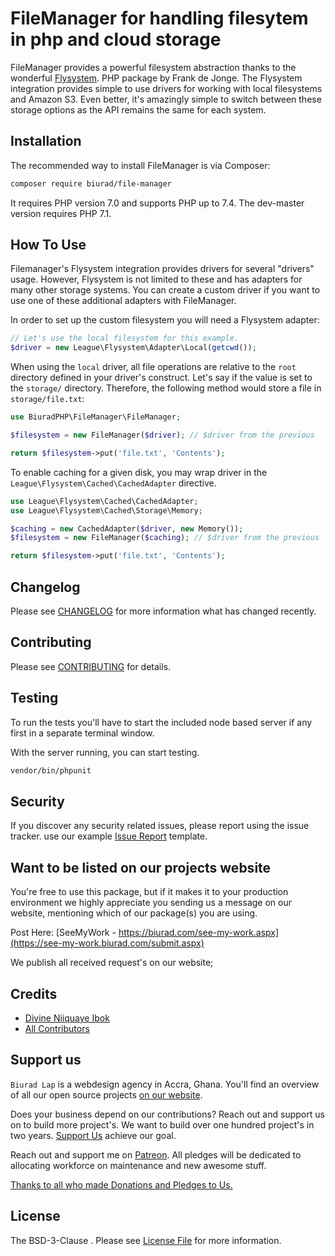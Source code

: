 # FileManager for handling filesytem in php and cloud storage

FileManager provides a powerful filesystem abstraction thanks to the wonderful [Flysystem](https://github.com/thephpleague/flysystem). PHP package by Frank de Jonge. The Flysystem integration provides simple to use drivers for working with local filesystems and Amazon S3. Even better, it's amazingly simple to switch between these storage options as the API remains the same for each system.

## Installation

The recommended way to install FileManager is via Composer:

```bash
composer require biurad/file-manager
```

It requires PHP version 7.0 and supports PHP up to 7.4. The dev-master version requires PHP 7.1.

## How To Use

Filemanager's Flysystem integration provides drivers for several "drivers" usage. However, Flysystem is not limited to these and has adapters for many other storage systems. You can create a custom driver if you want to use one of these additional adapters with FileManager.

In order to set up the custom filesystem you will need a Flysystem adapter:

```php
// Let's use the local filesystem for this example.
$driver = new League\Flysystem\Adapter\Local(getcwd());
```

When using the `local` driver, all file operations are relative to the `root` directory defined in your driver's construct. Let's say if the value is set to the `storage/` directory. Therefore, the following method would store a file in `storage/file.txt`:

```php
use BiuradPHP\FileManager\FileManager;

$filesystem = new FileManager($driver); // $driver from the previous

return $filesystem->put('file.txt', 'Contents');
```

To enable caching for a given disk, you may wrap driver in the `League\Flysystem\Cached\CachedAdapter` directive.

```php
use League\Flysystem\Cached\CachedAdapter;
use League\Flysystem\Cached\Storage\Memory;

$caching = new CachedAdapter($driver, new Memory());
$filesystem = new FileManager($caching); // $driver from the previous

return $filesystem->put('file.txt', 'Contents');
```

## Changelog

Please see [CHANGELOG](CHANGELOG.md) for more information what has changed recently.

## Contributing

Please see [CONTRIBUTING](CONTRIBUTING.md) for details.

## Testing

To run the tests you'll have to start the included node based server if any first in a separate terminal window.

With the server running, you can start testing.

```bash
vendor/bin/phpunit
```

## Security

If you discover any security related issues, please report using the issue tracker.
use our example [Issue Report](.github/ISSUE_TEMPLATE/Bug_report.md) template.

## Want to be listed on our projects website

You're free to use this package, but if it makes it to your production environment we highly appreciate you sending us a message on our website, mentioning which of our package(s) you are using.

Post Here: [SeeMyWork - https://biurad.com/see-my-work.aspx](https://see-my-work.biurad.com/submit.aspx)

We publish all received request's on our website;

## Credits

- [Divine Niiquaye Ibok](https://divineniiquayeibok.com)
- [All Contributors](https://biurad.com/projects/filemanager/contributers)

## Support us

`Biurad Lap` is a webdesign agency in Accra, Ghana. You'll find an overview of all our open source projects [on our website](https://biurad.com/opensource).

Does your business depend on our contributions? Reach out and support us on to build more project's. We want to build over one hundred project's in two years. [Support Us](https://biurad.com/donate) achieve our goal.

Reach out and support me on [Patreon](https://www.patreon.com/biurad). All pledges will be dedicated to allocating workforce on maintenance and new awesome stuff.

[Thanks to all who made Donations and Pledges to Us.](.github/ISSUE_TEMPLATE/Support_us.md)

## License

The BSD-3-Clause . Please see [License File](LICENSE.md) for more information.
